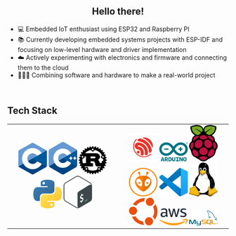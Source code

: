 
## <div align="center">Hello there!</div>  
- 💻 Embedded IoT enthusiast using ESP32 and Raspberry PI
- 📚 Currently developing embedded systems projects with ESP-IDF and focusing on low-level hardware and driver implementation
- ☁️ Actively experimenting with electronics and firmware and connecting them to the cloud
- 👨🏻‍💻 Combining software and hardware to make a real-world project

<br/>

## Tech Stack
<div align="center" width="50%">
<table border="0">
    <tr>
        <td width="50%" align="center">
                <a href="https://www.cprogramming.com/"><img alt="C" src="https://raw.githubusercontent.com/mfn04/mfn04/refs/heads/master/icons/C_Logo.png" width="65"/></a>
                <a href="https://cplusplus.com/"><img alt="C++" src="https://raw.githubusercontent.com/mfn04/mfn04/refs/heads/master/icons/C++_Logo.png" width="65"/></a>
                <a href="https://www.rust-lang.org/"><img alt="Rust" src="https://raw.githubusercontent.com/mfn04/mfn04/refs/heads/master/icons/Rust_Logo.png" width="65"/></a>
                <a href="https://www.python.org/"><img alt="Python" src="https://raw.githubusercontent.com/mfn04/mfn04/refs/heads/master/icons/Python_Logo.png" width="65"/></a>
                <a href="https://www.gnu.org/software/bash/"><img alt="Bash" src="https://raw.githubusercontent.com/mfn04/mfn04/refs/heads/master/icons/Bash_Logo.png" width="65"/></a>
        </td>
        <td width="50%" align="center" >
                <a href="https://www.espressif.com/"><img alt="Espressif" src="https://raw.githubusercontent.com/mfn04/mfn04/refs/heads/master/icons/Espressif_Logo.png" width="65"/></a>
                <a href="https://www.arduino.cc/"><img alt="Arduino" src="https://raw.githubusercontent.com/mfn04/mfn04/refs/heads/master/icons/Arduino_Logo.png" width="65"/></a>
                <a href="https://www.raspberrypi.com/"><img alt="Raspberry Pi" src="https://raw.githubusercontent.com/mfn04/mfn04/refs/heads/master/icons/Raspberry_Pi_Logo.png" width="65"/></a>
                <a href="https://platformio.org/"><img alt="PlatformIO" src="https://raw.githubusercontent.com/mfn04/mfn04/refs/heads/master/icons/PlatformIO_Logo.png" width="65"/></a>
                <a href="https://code.visualstudio.com/"><img alt="VSCode" src="https://raw.githubusercontent.com/mfn04/mfn04/refs/heads/master/icons/VSCode_Logo.png" width="65"/></a>
                <a href="https://www.linuxfoundation.org/"><img alt="Linux" src="https://raw.githubusercontent.com/mfn04/mfn04/refs/heads/master/icons/Tux_Logo.png" width="65"/></a>
                <a href="https://ubuntu.com/"><img alt="Ubuntu" src="https://raw.githubusercontent.com/mfn04/mfn04/refs/heads/master/icons/Ubuntu_Logo.png" width="65"/></a>
                <a href="https://aws.amazon.com/"><img alt="Amazon Web Services" src="https://raw.githubusercontent.com/mfn04/mfn04/refs/heads/master/icons/AWS_Logo.png" width="65"/></a>
                <a href="https://www.mysql.com/"><img alt="MySQL" src="https://raw.githubusercontent.com/mfn04/mfn04/refs/heads/master/icons/MySQL_Logo.png" width="65"/></a>
        </td>
    </tr>
</table>
</div>

<br/>